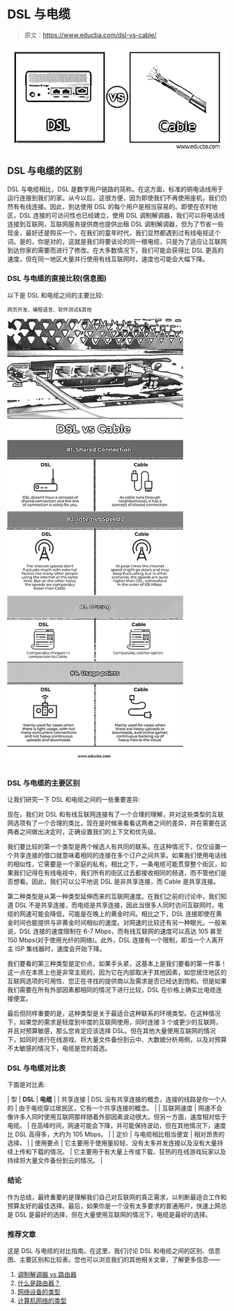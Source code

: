 # DSL 与电缆

> 原文：<https://www.educba.com/dsl-vs-cable/>

![DSL vs Cable](img/3fd646b8c1588ded341269838e648da6.png)



## DSL 与电缆的区别

DSL 与电缆相比，DSL 是数字用户链路的简称。在这方面，标准的铜电话线用于运行连接到我们的家。从今以后，这很方便，因为即使我们不再使用座机，我们仍然有有线连接。因此，到达使用 DSL 的每个用户是相当容易的。即使在农村地区，DSL 连接的可访问性也已经建立，使用 DSL 调制解调器，我们可以将电话线连接到互联网，互联网服务提供商也提供出租 DSL 调制解调器，但为了节省一些现金，最好还是购买一个。在我们的童年时代，我们显然都遇到过有线电视这个词。是的，你是对的，这就是我们将要谈论的同一根电缆，只是为了适应让互联网到达你家的需要而进行了修改。在大多数情况下，我们可能会获得比 DSL 更高的速度，但在同一地区大量并行使用有线互联网时，速度也可能会大幅下降。

### DSL 与电缆的直接比较(信息图)

以下是 DSL 和电缆之间的主要比较:

<small>网页开发、编程语言、软件测试&其他</small>

![DSL vs Cable info](img/58f41441945667f7d425e418a309ee10.png)



### DSL 与电缆的主要区别

让我们研究一下 DSL 和电缆之间的一些重要差异:

现在，我们对 DSL 和有线互联网连接有了一个合理的理解，并对这些类型的互联网选项有了一个合理的类比，现在是时候来看看这两者之间的差异，并在需要在这两者之间做出决定时，正确设置我们的上下文和优先级。

我们要比较的第一个类型是两个候选人有共同的联系。在这种情况下，仅仅设置一个共享连接的借口就意味着相同的连接在多个订户之间共享。如果我们使用电话线的相似性，它需要是一个家庭的私有。相比之下，一条电缆可能贯穿整个街区，如果我们记得在有线电视中，我们所有的街区过去都接收相同的频道，而不管他们是否想看。因此，我们可以公平地说 DSL 是非共享连接，而 Cable 是共享连接。

第二种类型是从第一种类型延伸而来的互联网速度。在我们之前的讨论中，我们知道 DSL 不是共享连接，而电缆是共享连接，因此当很多人同时访问互联网时，电缆的网速可能会降低，可能是在晚上的黄金时间。相比之下，DSL 连接即使在黄金时间也能提供与非黄金时间相似的速度。对网速的比较还有另一种眼光。一般来说，DSL 连接的速度限制在 6-7 Mbps，而有线互联网的速度可以高达 105 甚至 150 Mbps(对于使用光纤的网络)。此外，DSL 连接有一个限制，即当一个人离开主 ISP 集线器时，速度会开始下降。

我们要看的第三种类型是定价点，如果手头紧，这基本上是我们要看的第一件事！这一点在本质上也是非常主观的，因为它在内部取决于其他因素，如您居住地区的互联网选项的可用性、您正在寻找的提供商以及需求是否已经达到饱和。但是如果我们需要在所有外部因素都相同的情况下进行比较，DSL 在价格上确实比电缆连接便宜。

最后但同样重要的是，这种类型是关于最适合这种联系的环境类型。在这种情况下，如果您的需求是轻度到中度的互联网使用，同时连接 3 个或更少的互联网，并且对预算敏感，那么您肯定应该选择 DSL。但在其他大量使用互联网的情况下，如同时进行在线游戏、将大量文件备份到云中、大数据分析用例，以及对预算不太敏感的情况下，电缆是您的首选。

### DSL 与电缆对比表

下面是对比表:

| 型 | **DSL** | **电缆** |
| 共享连接 | DSL 没有共享连接的概念，连接的线路是你一个人的 | 由于电缆穿过居民区，它有一个共享连接的概念。 |
| 互联网速度 | 网速不会像许多人同时使用互联网那样随着外部因素波动很大。但另一方面，速度相对低于电缆。 | 在高峰时间，网速可能会下降，并可能保持波动，但在其他情况下，速度比 DSL 高得多，大约为 105 Mbps。 |
| 定价 | 与电缆相比相当便宜 | 相对昂贵的选择。 |
| 使用要点 | 它主要用于使用量较轻、没有太多并发连接以及没有大量持续上传和下载的情况。 | 它主要用于有大量上传或下载、狂热的在线游戏玩家以及持续将大量文件备份到云的情况。 |

### 结论

作为总结，最终重要的是理解我们自己对互联网的真正需求，以判断最适合工作和预算友好的最佳选择。最后，如果你是一个没有太多要求的普通用户，快速上网总是 DSL 是最好的选择，但在大量使用互联网的情况下，电缆是最好的选择。

### 推荐文章

这是 DSL 与电缆的对比指南。在这里，我们讨论 DSL 和电缆之间的区别、信息图、主要区别和比较表。您也可以浏览我们的其他相关文章，了解更多信息——

1.  [调制解调器 vs 路由器](https://www.educba.com/modem-vs-router/)
2.  [什么是路由器？](https://www.educba.com/what-is-router/)
3.  [网络设备的类型](https://www.educba.com/types-of-network-devices/)
4.  [计算机网络的类型](https://www.educba.com/types-of-computer-network/)





